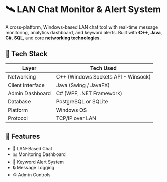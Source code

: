 # 🛰️ LAN Chat Monitor & Alert System

A cross-platform, Windows-based LAN chat tool with real-time message monitoring, analytics dashboard, and keyword alerts. Built with **C++**, **Java**, **C#**, **SQL**, and core **networking technologies**.

## 🔧 Tech Stack

| Layer                | Tech Used                                      |
|----------------------|------------------------------------------------|
| Networking           | C++ (Windows Sockets API - Winsock)            |
| Client Interface     | Java (Swing / JavaFX)                          |
| Admin Dashboard      | C# (WPF, .NET Framework)                       |
| Database             | PostgreSQL or SQLite                           |
| Platform             | Windows OS                                     |
| Protocol             | TCP/IP over LAN                                |

## 📌 Features

- 💬 LAN-Based Chat
- 📊 Monitoring Dashboard
- 🚨 Keyword Alert System
- 🔒 Message Logging
- ⚙️ Admin Controls
